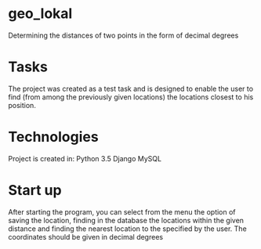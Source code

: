 # geo_lokal
Determining the distances of two points in the form of decimal degrees

# Tasks
The project was created as a test task and is designed to enable the user to find (from among the previously given locations) the locations closest to his position.

# Technologies
Project is created in:
Python 3.5
Django
MySQL

# Start up
After starting the program, you can select from the menu the option of saving the location, finding in the database the locations within the given distance and finding the nearest location to the specified by the user. The coordinates should be given in decimal degrees


